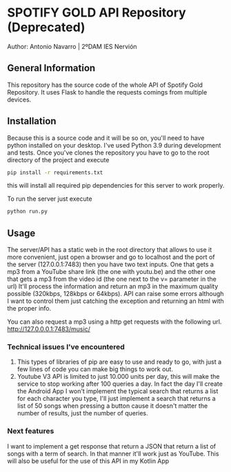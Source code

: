 # SPOTIFY GOLD API Repository (Deprecated)
Author: Antonio Navarro | 2ºDAM IES Nervión

## General Information
This repository has the source code of the whole API of Spotify Gold Repository. It uses Flask to handle the requests comings from multiple devices.

## Installation
Because this is a source code and it will be so on, you'll need to have python installed on your desktop. I've used Python 3.9 during development and tests. Once you've clones the repository you have to go to the root directory of the project and execute
```bash 
pip install -r requirements.txt
```
this will install all required pip dependencies for this server to work properly.

To run the server just execute 
```bash
python run.py
```

## Usage
The server/API has a static web in the root directory that allows to use it more convenient, just open a browser and go to localhost and the port of the server (127.0.0.1:7483) then you have two text inputs. One that gets a mp3 from a YouTube share link (the one with youtu.be) and the other one that gets a mp3 from the video id (the one next to the v= parameter in the url) It'll process the information and return an mp3 in the maximum quality possible (320kbps, 128kbps or 64kbps).
API can raise some errors although I want to control them just catching the exception and returning an html with the proper info.

You can also request a mp3 using a http get requests with the following url. http://127.0.0.0.1:7483/music/<id>

### Technical issues I've encountered
1. This types of libraries of pip are easy to use and ready to go, with just a few lines of code you can make big things to work out.
2. Youtube V3 API is limited to just 10.000 units per day, this will make the service to stop working after 100 queries a day. In fact the day I'll create the Android App I won't implement the typical search that returns a list for each character you type, I'll just implement a search that returns a list of 50 songs when pressing a button cause it doesn't matter the number of results, just the number of queries.

### Next features
I want to implement a get response that return a JSON that return a list of songs with a term of search. In that manner it'll work just as YouTube. This will also be useful for the use of this API in my Kotlin App
